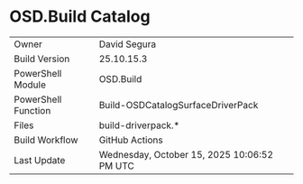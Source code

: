 ﻿# OSD.Build Catalog

| | |
|-|-|
| Owner | David Segura |
| Build Version | 25.10.15.3 |
| PowerShell Module | OSD.Build |
| PowerShell Function | Build-OSDCatalogSurfaceDriverPack |
| Files | build-driverpack.* |
| Build Workflow | GitHub Actions |
| Last Update | Wednesday, October 15, 2025 10:06:52 PM UTC |
